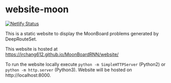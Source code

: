 # website-moon

[![Netlify Status](https://api.netlify.com/api/v1/badges/94eee9a8-b5a1-410a-9e5c-4323b56167b8/deploy-status)](https://app.netlify.com/sites/moonboard/deploys)

This is a static website to display the MoonBoard problems generated by DeepRouteSet.

This website is hosted at https://jrchang612.github.io/MoonBoardRNN/website/

To run the website locally execute `python -m SimpleHTTPServer` (Python2) or `python -m http.server` (Python3). Website will be hosted on http://localhost:8000.
